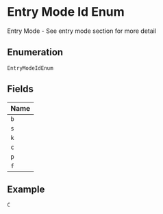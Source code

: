 
# Entry Mode Id Enum

Entry Mode - See entry mode section for more detail

## Enumeration

`EntryModeIdEnum`

## Fields

| Name |
|  --- |
| `b` |
| `s` |
| `k` |
| `c` |
| `p` |
| `f` |

## Example

```
C
```

